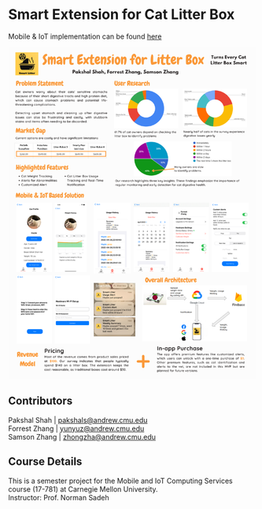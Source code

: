 # Smart Extension for Cat Litter Box
Mobile & IoT implementation can be found [here](https://github.com/YunyuZhang/iot_project_backend)

![alt text](17781_Final_Post.png)

## Contributors
Pakshal Shah | pakshals@andrew.cmu.edu\
Forrest Zhang | yunyuz@andrew.cmu.edu\
Samson Zhang | zhongzha@andrew.cmu.edu

## Course Details
This is a semester project for the Mobile and IoT Computing Services course (17-781) at Carnegie Mellon University.\
Instructor: Prof. Norman Sadeh
